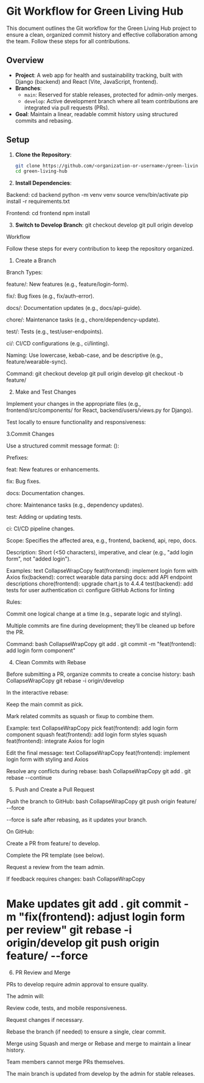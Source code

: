 # Git Workflow for Green Living Hub

This document outlines the Git workflow for the Green Living Hub project to ensure a clean, organized commit history and effective collaboration among the team. Follow these steps for all contributions.

## Overview
- **Project**: A web app for health and sustainability tracking, built with Django (backend) and React (Vite, JavaScript, frontend).
- **Branches**:
  - `main`: Reserved for stable releases, protected for admin-only merges.
  - `develop`: Active development branch where all team contributions are integrated via pull requests (PRs).
- **Goal**: Maintain a linear, readable commit history using structured commits and rebasing.

## Setup
1. **Clone the Repository**:
   ```bash
   git clone https://github.com/<organization-or-username>/green-living-hub.git
   cd green-living-hub

2. **Install Dependencies**:

Backend:
cd backend
python -m venv venv
source venv/bin/activate
pip install -r requirements.txt

Frontend:
cd frontend
npm install

3. **Switch to Develop Branch**:
git checkout develop
git pull origin develop

Workflow

Follow these steps for every contribution to keep the repository organized.

1. Create a Branch

Branch Types:

feature/<name>: New features (e.g., feature/login-form).

fix/<name>: Bug fixes (e.g., fix/auth-error).

docs/<name>: Documentation updates (e.g., docs/api-guide).

chore/<name>: Maintenance tasks (e.g., chore/dependency-update).

test/<name>: Tests (e.g., test/user-endpoints).

ci/<name>: CI/CD configurations (e.g., ci/linting).

Naming: Use lowercase, kebab-case, and be descriptive (e.g., feature/wearable-sync).

Command:
git checkout develop git pull origin develop git checkout -b feature/<name>

2. Make and Test Changes

Implement your changes in the appropriate files (e.g., frontend/src/components/ for React, backend/users/views.py for Django).

Test locally to ensure functionality and responsiveness:

3.Commit Changes

Use a structured commit message format: <prefix>(<scope>): <description>

Prefixes:

feat: New features or enhancements.

fix: Bug fixes.

docs: Documentation changes.

chore: Maintenance tasks (e.g., dependency updates).

test: Adding or updating tests.

ci: CI/CD pipeline changes.

Scope: Specifies the affected area, e.g., frontend, backend, api, repo, docs.

Description: Short (<50 characters), imperative, and clear (e.g., "add login form", not "added login").

Examples:
text
CollapseWrapCopy
feat(frontend): implement login form with Axios fix(backend): correct wearable data parsing docs: add API endpoint descriptions chore(frontend): upgrade chart.js to 4.4.4 test(backend): add tests for user authentication ci: configure GitHub Actions for linting

Rules:

Commit one logical change at a time (e.g., separate logic and styling).

Multiple commits are fine during development; they’ll be cleaned up before the PR.

Command:
bash
CollapseWrapCopy
git add . git commit -m "feat(frontend): add login form component"

4. Clean Commits with Rebase

Before submitting a PR, organize commits to create a concise history:
bash
CollapseWrapCopy
git rebase -i origin/develop

In the interactive rebase:

Keep the main commit as pick.

Mark related commits as squash or fixup to combine them.

Example:
text
CollapseWrapCopy
pick <hash> feat(frontend): add login form component squash <hash> feat(frontend): add login form styles squash <hash> feat(frontend): integrate Axios for login

Edit the final message:
text
CollapseWrapCopy
feat(frontend): implement login form with styling and Axios

Resolve any conflicts during rebase:
bash
CollapseWrapCopy
git add . git rebase --continue

5. Push and Create a Pull Request

Push the branch to GitHub:
bash
CollapseWrapCopy
git push origin feature/<name> --force

--force is safe after rebasing, as it updates your branch.

On GitHub:

Create a PR from feature/<name> to develop.

Complete the PR template (see below).

Request a review from the team admin.

If feedback requires changes:
bash
CollapseWrapCopy
# Make updates git add . git commit -m "fix(frontend): adjust login form per review" git rebase -i origin/develop git push origin feature/<name> --force

6. PR Review and Merge

PRs to develop require admin approval to ensure quality.

The admin will:

Review code, tests, and mobile responsiveness.

Request changes if necessary.

Rebase the branch (if needed) to ensure a single, clear commit.

Merge using Squash and merge or Rebase and merge to maintain a linear history.

Team members cannot merge PRs themselves.

The main branch is updated from develop by the admin for stable releases.